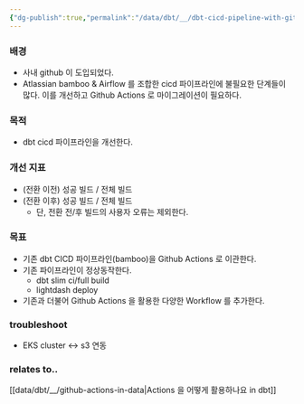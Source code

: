 ```yaml
---
{"dg-publish":true,"permalink":"/data/dbt/__/dbt-cicd-pipeline-with-github-actions/"}
---
```



### 배경
- 사내 github 이 도입되었다.
- Atlassian bamboo & Airflow 를 조합한 cicd 파이프라인에 불필요한 단계들이 많다. 이를 개선하고 Github Actions 로 마이그레이션이 필요하다.


### 목적
- dbt cicd 파이프라인을 개선한다.


### 개선 지표
- (전환 이전) 성공 빌드 / 전체 빌드
- (전환 이후) 성공 빌드 / 전체 빌드
	- 단, 전환 전/후 빌드의 사용자 오류는 제외한다.


### 목표
- 기존 dbt CICD 파이프라인(bamboo)을 Github Actions 로 이관한다.
- 기존 파이프라인이 정상동작한다.
	- dbt slim ci/full build
	- lightdash deploy
- 기존과 더불어 Github Actions 을 활용한 다양한 Workflow 를 추가한다.

### troubleshoot
- EKS cluster <-> s3 연동

### relates to..
[[data/dbt/__/github-actions-in-data\|Actions 을 어떻게 활용하나요 in dbt]]